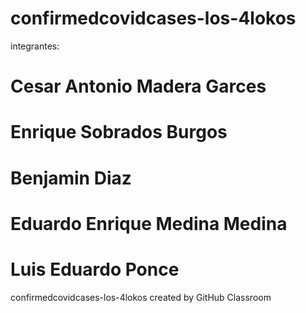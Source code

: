 # confirmedcovidcases-los-4lokos
integrantes:
# Cesar Antonio Madera Garces 
# Enrique Sobrados Burgos
# Benjamin Diaz
# Eduardo Enrique Medina Medina
# Luis Eduardo Ponce 


confirmedcovidcases-los-4lokos created by GitHub Classroom
